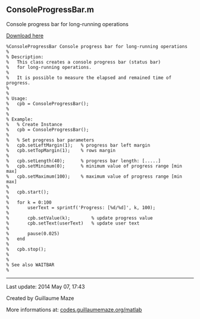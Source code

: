 ## ConsoleProgressBar.m ##
Console progress bar for long-running operations

[Download here](http://guillaumemaze.googlecode.com/svn/trunk/matlab/codes/mcentral/ConsoleProgressBar.m)

```
%ConsoleProgressBar Console progress bar for long-running operations
%
% Description:
%   This class creates a console progress bar (status bar) 
%   for long-running operations.
%
%   It is possible to measure the elapsed and remained time of progress.
%
%
% Usage:
%   cpb = ConsoleProgressBar();
%
%
% Example:
%   % Create Instance
%   cpb = ConsoleProgressBar();
%
%   % Set progress bar parameters
%   cpb.setLeftMargin(1);   % progress bar left margin
%   cpb.setTopMargin(1);    % rows margin
%   
%   cpb.setLength(40);      % progress bar length: [.....]
%   cpb.setMinimum(0);      % minimum value of progress range [min max]
%   cpb.setMaximum(100);    % maximum value of progress range [min max]
%   
%   cpb.start();
%   
%   for k = 0:100
%       userText = sprintf('Progress: [%d/%d]', k, 100);
%       
%       cpb.setValue(k);       	% update progress value
%       cpb.setText(userText)   % update user text
%       
%       pause(0.025)
%   end
%   
%   cpb.stop();
%
%
% See also WAITBAR
%
```

---

Last update: 2014 May 07, 17:43

Created by Guillaume Maze

More informations at: [codes.guillaumemaze.org/matlab](http://codes.guillaumemaze.org/matlab)